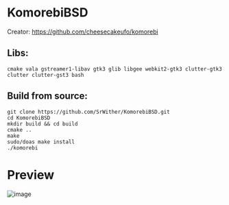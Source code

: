 # KomorebiBSD

Creator: https://github.com/cheesecakeufo/komorebi

## Libs:
```
cmake vala gstreamer1-libav gtk3 glib libgee webkit2-gtk3 clutter-gtk3 clutter clutter-gst3 bash
```
## Build from source:

```
git clone https://github.com/SrWither/KomorebiBSD.git
cd KomorebiBSD
mkdir build && cd build
cmake ..
make
sudo/doas make install
./komorebi
```

# Preview

![image](https://user-images.githubusercontent.com/59105868/124961013-54f01800-dff3-11eb-83d6-c5d3b08a9bd5.png)
